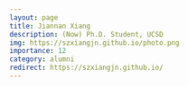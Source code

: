 ```yaml
---
layout: page
title: Jiannan Xiang
description: (Now) Ph.D. Student, UCSD
img: https://szxiangjn.github.io/photo.png
importance: 12
category: alumni
redirect: https://szxiangjn.github.io/
---
```

